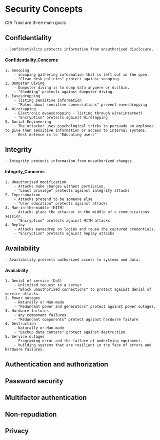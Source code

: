 # Security Concepts
CIA Traid are three main goals
## Confidentiality
	- Confidentiality protects information from unauthorized disclosure.
#### Confidentiality_Concerns
	1. Snooping
		- snooping gathering information that is left out in the open.
		- "Clean desk policies" protect against snooping.
	2. Dumpster Diving
		- Dumpster diving is to dump data anywere or dustbin.
		- "Shedding" protects against dumpster diving.
	3. Eavesdropping
		- listing sensitive information
		- "Rules about sensitive conversations" prevent eavesdropping
	4. Wiretapping
		- Electronic evaesdropping - listing through wire(internet)
		- "Encryption" protects against Wiretapping
	5. Social Engineering
		- The attacker uses psychological tricks to persuade an employee to give then sensitive information or access to internal systems.
		- Best defence is to "Educating users"


## Integrity
	- Integrity protects information from unauthorized changes.
#### Integrity_Concerns
	1. Unauthorized modification
		- Attacks make changes without permission.
		- "Least priviege" protects against integrity attacks
	2. Impersonation
		- Attacks pretend to be someone else
		- "User education" protects against attacks
	3. Man-in-the-middle (MITM)
		- Attacks place the attacker in the middle of a communications session.
		- "Encryption" protects against MITM attacks
	4. Replay
		- Attacks eavesdrop on logins and reuse the captured credentials.
		- "Encryption" protects against Replay attacks

## Availability
	- Availability protects authorized access to systems and data.
#### Availability
	1. Denial of service (DoS)
		- Unlimited request to a server
		- "Block unauthorized connections" to protect against denial of service attacks.
	2. Power outages
		- Naturally or Man-made
		- "Redundant power and generators" protect against power outages.
	3. Hardware failures
		- any component failures
		- "Redundant components" protect against hardware failure
	4. Destruction
		- Naturally or Man-made
		- "Backup data centers" protect against destruction.
	5. Service outages
		- Programing error and the failure of underlying equipment.
		- building systems that are resilient in the face of errors and hardware failures.


## Authentication and authorization
## Password security
## Multifactor authentication
## Non-repudiation
## Privacy

